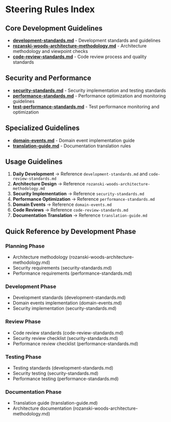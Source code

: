 # Steering Rules Index

## Core Development Guidelines

- **[development-standards.md](development-standards.md)** - Development standards and guidelines
- **[rozanski-woods-architecture-methodology.md](rozanski-woods-architecture-methodology.md)** - Architecture methodology and viewpoint checks
- **[code-review-standards.md](code-review-standards.md)** - Code review process and quality standards

## Security and Performance

- **[security-standards.md](security-standards.md)** - Security implementation and testing standards
- **[performance-standards.md](performance-standards.md)** - Performance optimization and monitoring guidelines
- **[test-performance-standards.md](test-performance-standards.md)** - Test performance monitoring and optimization

## Specialized Guidelines

- **[domain-events.md](domain-events.md)** - Domain event implementation guide
- **[translation-guide.md](translation-guide.md)** - Documentation translation rules

## Usage Guidelines

1. **Daily Development** → Reference `development-standards.md` and `code-review-standards.md`
2. **Architecture Design** → Reference `rozanski-woods-architecture-methodology.md`
3. **Security Implementation** → Reference `security-standards.md`
4. **Performance Optimization** → Reference `performance-standards.md`
5. **Domain Events** → Reference `domain-events.md`
6. **Code Reviews** → Reference `code-review-standards.md`
7. **Documentation Translation** → Reference `translation-guide.md`

## Quick Reference by Development Phase

### Planning Phase

- Architecture methodology (rozanski-woods-architecture-methodology.md)
- Security requirements (security-standards.md)
- Performance requirements (performance-standards.md)

### Development Phase

- Development standards (development-standards.md)
- Domain events implementation (domain-events.md)
- Security implementation (security-standards.md)

### Review Phase

- Code review standards (code-review-standards.md)
- Security review checklist (security-standards.md)
- Performance review checklist (performance-standards.md)

### Testing Phase

- Testing standards (development-standards.md)
- Security testing (security-standards.md)
- Performance testing (performance-standards.md)

### Documentation Phase

- Translation guide (translation-guide.md)
- Architecture documentation (rozanski-woods-architecture-methodology.md)

